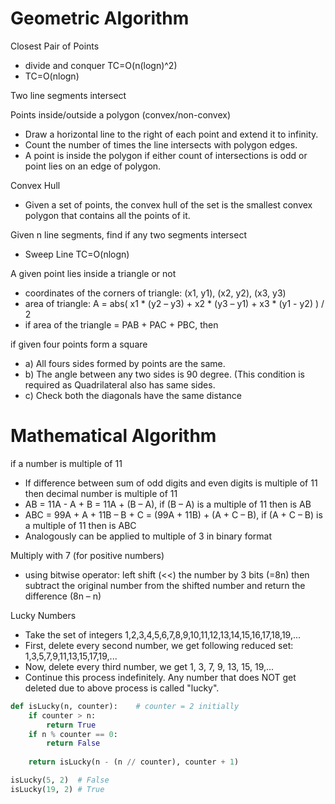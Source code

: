 

# Geometric Algorithm

Closest Pair of Points
- divide and conquer TC=O(n(logn)^2)
- TC=O(nlogn)


Two line segments intersect



Points inside/outside a polygon (convex/non-convex)
- Draw a horizontal line to the right of each point and extend it to infinity.
- Count the number of times the line intersects with polygon edges.
- A point is inside the polygon if either count of intersections is odd or point lies on an edge of polygon.


Convex Hull
- Given a set of points, the convex hull of the set is the smallest convex polygon that contains all the points of it.


Given n line segments, find if any two segments intersect
- Sweep Line TC=O(nlogn)


A given point lies inside a triangle or not
- coordinates of the corners of triangle: (x1, y1), (x2, y2), (x3, y3)
- area of triangle: A = abs( x1 * (y2 – y3) + x2 * (y3 – y1) + x3 * (y1 - y2) ) / 2
- if area of the triangle = PAB + PAC + PBC, then 


if given four points form a square
- a) All fours sides formed by points are the same. 
- b) The angle between any two sides is 90 degree. (This condition is required as Quadrilateral also has same sides. 
- c) Check both the diagonals have the same distance



# Mathematical Algorithm

if a number is multiple of 11
- If difference between sum of odd digits and even digits is multiple of 11 then decimal number is multiple of 11
- AB = 11A - A + B = 11A + (B – A), if (B – A) is a multiple of 11 then is AB
- ABC = 99A + A + 11B – B + C = (99A + 11B) + (A + C – B), if (A + C – B) is a multiple of 11 then is ABC
- Analogously can be applied to multiple of 3 in binary format

Multiply with 7 (for positive numbers)
- using bitwise operator: left shift (<<) the number by 3 bits (=8n) then subtract the original number from the shifted number and return the difference (8n – n)

Lucky Numbers
- Take the set of integers 1,2,3,4,5,6,7,8,9,10,11,12,13,14,15,16,17,18,19,...
- First, delete every second number, we get following reduced set: 1,3,5,7,9,11,13,15,17,19,...
- Now, delete every third number, we get 1, 3, 7, 9, 13, 15, 19,...
- Continue this process indefinitely. Any number that does NOT get deleted due to above process is called "lucky".
```python
def isLucky(n, counter):    # counter = 2 initially
    if counter > n:
        return True
    if n % counter == 0:
        return False
     
    return isLucky(n - (n // counter), counter + 1)

isLucky(5, 2)  # False
isLucky(19, 2) # True
```

